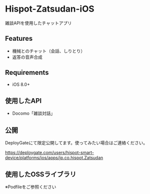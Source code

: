 # Hispot-Zatsudan-iOS

雑談APIを使用したチャットアプリ

## Features

- 機械とのチャット（会話、しりとり）
- 返答の音声合成

## Requirements

- iOS 8.0+

## 使用したAPI

- Docomo「雑談対話」

## 公開

DeployGateにて限定公開してます。使ってみたい場合はご連絡ください。

https://deploygate.com/users/hispot-smart-device/platforms/ios/apps/jp.co.hispot.Zatsudan

## 使用したOSSライブラリ

※Podfileをご参照ください


